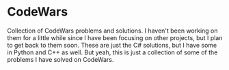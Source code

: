 # CodeWars
Collection of CodeWars problems and solutions. I haven't been working on them for a little while since I have been focusing on other projects, but I plan to get back to them soon. These are just the C# solutions, but I have some in Python and C++ as well. But yeah, this is just a collection of some of the problems I have solved on CodeWars.
